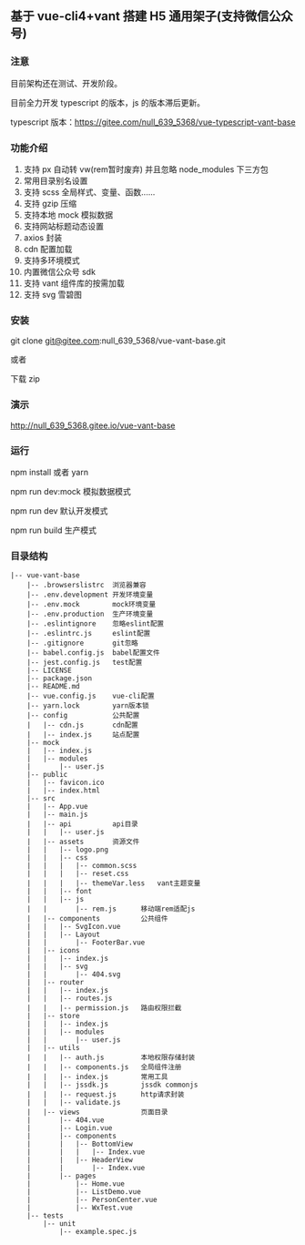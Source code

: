 ## 基于 vue-cli4+vant 搭建 H5 通用架子(支持微信公众号)

### 注意

目前架构还在测试、开发阶段。

目前全力开发 typescript 的版本，js 的版本滞后更新。

typescript 版本：https://gitee.com/null_639_5368/vue-typescript-vant-base

### 功能介绍

01. 支持 px 自动转 vw(rem暂时废弃) 并且忽略 node_modules 下三方包
02. 常用目录别名设置
03. 支持 scss 全局样式、变量、函数......
04. 支持 gzip 压缩
05. 支持本地 mock 模拟数据
06. 支持网站标题动态设置
07. axios 封装
08. cdn 配置加载
09. 支持多环境模式
10. 内置微信公众号 sdk
11. 支持 vant 组件库的按需加载
12. 支持 svg 雪碧图

### 安装

git clone git@gitee.com:null_639_5368/vue-vant-base.git

或者

下载 zip

### 演示

http://null_639_5368.gitee.io/vue-vant-base

### 运行

npm install 或者 yarn

npm run dev:mock 模拟数据模式

npm run dev 默认开发模式

npm run build 生产模式

### 目录结构

``` 
|-- vue-vant-base
    |-- .browserslistrc  浏览器兼容
    |-- .env.development 开发环境变量
    |-- .env.mock        mock环境变量
    |-- .env.production  生产环境变量
    |-- .eslintignore    忽略eslint配置
    |-- .eslintrc.js     eslint配置
    |-- .gitignore       git忽略
    |-- babel.config.js  babel配置文件
    |-- jest.config.js   test配置
    |-- LICENSE
    |-- package.json
    |-- README.md
    |-- vue.config.js    vue-cli配置
    |-- yarn.lock        yarn版本锁
    |-- config           公共配置
    |   |-- cdn.js       cdn配置
    |   |-- index.js     站点配置
    |-- mock
    |   |-- index.js
    |   |-- modules
    |       |-- user.js
    |-- public
    |   |-- favicon.ico
    |   |-- index.html
    |-- src
    |   |-- App.vue
    |   |-- main.js
    |   |-- api          api目录
    |   |   |-- user.js
    |   |-- assets       资源文件
    |   |   |-- logo.png
    |   |   |-- css
    |   |   |   |-- common.scss
    |   |   |   |-- reset.css
    |   |   |   |-- themeVar.less   vant主题变量
    |   |   |-- font
    |   |   |-- js
    |   |       |-- rem.js      移动端rem适配js
    |   |-- components          公共组件
    |   |   |-- SvgIcon.vue
    |   |   |-- Layout
    |   |       |-- FooterBar.vue
    |   |-- icons
    |   |   |-- index.js
    |   |   |-- svg
    |   |       |-- 404.svg
    |   |-- router
    |   |   |-- index.js
    |   |   |-- routes.js
    |   |   |-- permission.js   路由权限拦截
    |   |-- store
    |   |   |-- index.js
    |   |   |-- modules
    |   |       |-- user.js
    |   |-- utils
    |   |   |-- auth.js         本地权限存储封装
    |   |   |-- components.js   全局组件注册
    |   |   |-- index.js        常用工具
    |   |   |-- jssdk.js        jssdk commonjs
    |   |   |-- request.js      http请求封装
    |   |   |-- validate.js
    |   |-- views               页面目录
    |       |-- 404.vue
    |       |-- Login.vue
    |       |-- components
    |       |   |-- BottomView
    |       |   |   |-- Index.vue
    |       |   |-- HeaderView
    |       |       |-- Index.vue
    |       |-- pages
    |           |-- Home.vue
    |           |-- ListDemo.vue
    |           |-- PersonCenter.vue
    |           |-- WxTest.vue
    |-- tests
        |-- unit
            |-- example.spec.js
```
